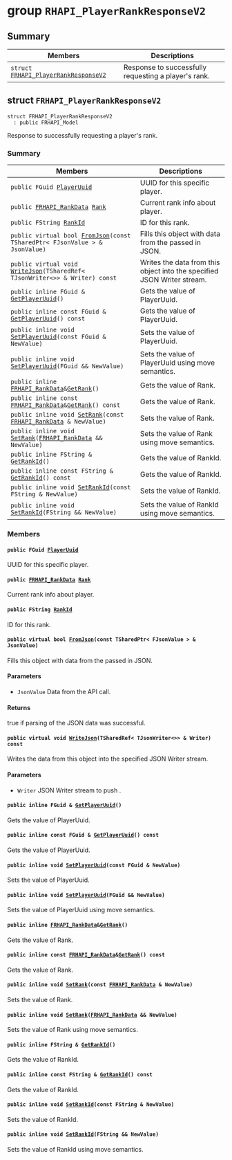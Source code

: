# group `RHAPI_PlayerRankResponseV2` <a id="group__RHAPI__PlayerRankResponseV2"></a>

## Summary

 Members                        | Descriptions                                
--------------------------------|---------------------------------------------
`struct `[`FRHAPI_PlayerRankResponseV2`](#structFRHAPI__PlayerRankResponseV2) | Response to successfully requesting a player&#39;s rank.

## struct `FRHAPI_PlayerRankResponseV2` <a id="structFRHAPI__PlayerRankResponseV2"></a>

```
struct FRHAPI_PlayerRankResponseV2
  : public FRHAPI_Model
```

Response to successfully requesting a player&#39;s rank.

### Summary

 Members                        | Descriptions                                
--------------------------------|---------------------------------------------
`public FGuid `[`PlayerUuid`](#structFRHAPI__PlayerRankResponseV2_1a10fe34359412aef124eaf028e9f318e6) | UUID for this specific player.
`public `[`FRHAPI_RankData`](RHAPI_RankData.md#structFRHAPI__RankData)` `[`Rank`](#structFRHAPI__PlayerRankResponseV2_1adf07ad32c8f17803efc173c7c9ac1da5) | Current rank info about player.
`public FString `[`RankId`](#structFRHAPI__PlayerRankResponseV2_1a1c0a9730b764c6c249de4a58491f0967) | ID for this rank.
`public virtual bool `[`FromJson`](#structFRHAPI__PlayerRankResponseV2_1a02bc6e94b724096091a0caa8caa9cbdd)`(const TSharedPtr< FJsonValue > & JsonValue)` | Fills this object with data from the passed in JSON.
`public virtual void `[`WriteJson`](#structFRHAPI__PlayerRankResponseV2_1a757f9ea037f1eceb84f3d68201898bd1)`(TSharedRef< TJsonWriter<>> & Writer) const` | Writes the data from this object into the specified JSON Writer stream.
`public inline FGuid & `[`GetPlayerUuid`](#structFRHAPI__PlayerRankResponseV2_1a174222cd630849b99fbed5f94a53cd82)`()` | Gets the value of PlayerUuid.
`public inline const FGuid & `[`GetPlayerUuid`](#structFRHAPI__PlayerRankResponseV2_1a4a3a7f6b1ee199dc903b3ba903223293)`() const` | Gets the value of PlayerUuid.
`public inline void `[`SetPlayerUuid`](#structFRHAPI__PlayerRankResponseV2_1a65abd7fea423eafb98ffa229eee4b200)`(const FGuid & NewValue)` | Sets the value of PlayerUuid.
`public inline void `[`SetPlayerUuid`](#structFRHAPI__PlayerRankResponseV2_1a336e96c5c566ff1ec1615adf2d6698fc)`(FGuid && NewValue)` | Sets the value of PlayerUuid using move semantics.
`public inline `[`FRHAPI_RankData`](RHAPI_RankData.md#structFRHAPI__RankData)` & `[`GetRank`](#structFRHAPI__PlayerRankResponseV2_1ac0bf2c0e32e464eabb65775162e0d9ba)`()` | Gets the value of Rank.
`public inline const `[`FRHAPI_RankData`](RHAPI_RankData.md#structFRHAPI__RankData)` & `[`GetRank`](#structFRHAPI__PlayerRankResponseV2_1a9294cfa6ceca4a2f6732ec959326190a)`() const` | Gets the value of Rank.
`public inline void `[`SetRank`](#structFRHAPI__PlayerRankResponseV2_1a545cd7af57eb91ca805194fa5ec4d442)`(const `[`FRHAPI_RankData`](RHAPI_RankData.md#structFRHAPI__RankData)` & NewValue)` | Sets the value of Rank.
`public inline void `[`SetRank`](#structFRHAPI__PlayerRankResponseV2_1a8b410f673005c43991406e2efa78f626)`(`[`FRHAPI_RankData`](RHAPI_RankData.md#structFRHAPI__RankData)` && NewValue)` | Sets the value of Rank using move semantics.
`public inline FString & `[`GetRankId`](#structFRHAPI__PlayerRankResponseV2_1a38609090cb20fc2bda2591c6b184dc8f)`()` | Gets the value of RankId.
`public inline const FString & `[`GetRankId`](#structFRHAPI__PlayerRankResponseV2_1ac8ae609b8dfc814936a2805c65d6a2b7)`() const` | Gets the value of RankId.
`public inline void `[`SetRankId`](#structFRHAPI__PlayerRankResponseV2_1ad47e1518ad570b8a475ac03eaeaaf161)`(const FString & NewValue)` | Sets the value of RankId.
`public inline void `[`SetRankId`](#structFRHAPI__PlayerRankResponseV2_1a609851ff9476e9878f223b6b08d847bf)`(FString && NewValue)` | Sets the value of RankId using move semantics.

### Members

#### `public FGuid `[`PlayerUuid`](#structFRHAPI__PlayerRankResponseV2_1a10fe34359412aef124eaf028e9f318e6) <a id="structFRHAPI__PlayerRankResponseV2_1a10fe34359412aef124eaf028e9f318e6"></a>

UUID for this specific player.

#### `public `[`FRHAPI_RankData`](RHAPI_RankData.md#structFRHAPI__RankData)` `[`Rank`](#structFRHAPI__PlayerRankResponseV2_1adf07ad32c8f17803efc173c7c9ac1da5) <a id="structFRHAPI__PlayerRankResponseV2_1adf07ad32c8f17803efc173c7c9ac1da5"></a>

Current rank info about player.

#### `public FString `[`RankId`](#structFRHAPI__PlayerRankResponseV2_1a1c0a9730b764c6c249de4a58491f0967) <a id="structFRHAPI__PlayerRankResponseV2_1a1c0a9730b764c6c249de4a58491f0967"></a>

ID for this rank.

#### `public virtual bool `[`FromJson`](#structFRHAPI__PlayerRankResponseV2_1a02bc6e94b724096091a0caa8caa9cbdd)`(const TSharedPtr< FJsonValue > & JsonValue)` <a id="structFRHAPI__PlayerRankResponseV2_1a02bc6e94b724096091a0caa8caa9cbdd"></a>

Fills this object with data from the passed in JSON.

#### Parameters
* `JsonValue` Data from the API call.

#### Returns
true if parsing of the JSON data was successful.

#### `public virtual void `[`WriteJson`](#structFRHAPI__PlayerRankResponseV2_1a757f9ea037f1eceb84f3d68201898bd1)`(TSharedRef< TJsonWriter<>> & Writer) const` <a id="structFRHAPI__PlayerRankResponseV2_1a757f9ea037f1eceb84f3d68201898bd1"></a>

Writes the data from this object into the specified JSON Writer stream.

#### Parameters
* `Writer` JSON Writer stream to push .

#### `public inline FGuid & `[`GetPlayerUuid`](#structFRHAPI__PlayerRankResponseV2_1a174222cd630849b99fbed5f94a53cd82)`()` <a id="structFRHAPI__PlayerRankResponseV2_1a174222cd630849b99fbed5f94a53cd82"></a>

Gets the value of PlayerUuid.

#### `public inline const FGuid & `[`GetPlayerUuid`](#structFRHAPI__PlayerRankResponseV2_1a4a3a7f6b1ee199dc903b3ba903223293)`() const` <a id="structFRHAPI__PlayerRankResponseV2_1a4a3a7f6b1ee199dc903b3ba903223293"></a>

Gets the value of PlayerUuid.

#### `public inline void `[`SetPlayerUuid`](#structFRHAPI__PlayerRankResponseV2_1a65abd7fea423eafb98ffa229eee4b200)`(const FGuid & NewValue)` <a id="structFRHAPI__PlayerRankResponseV2_1a65abd7fea423eafb98ffa229eee4b200"></a>

Sets the value of PlayerUuid.

#### `public inline void `[`SetPlayerUuid`](#structFRHAPI__PlayerRankResponseV2_1a336e96c5c566ff1ec1615adf2d6698fc)`(FGuid && NewValue)` <a id="structFRHAPI__PlayerRankResponseV2_1a336e96c5c566ff1ec1615adf2d6698fc"></a>

Sets the value of PlayerUuid using move semantics.

#### `public inline `[`FRHAPI_RankData`](RHAPI_RankData.md#structFRHAPI__RankData)` & `[`GetRank`](#structFRHAPI__PlayerRankResponseV2_1ac0bf2c0e32e464eabb65775162e0d9ba)`()` <a id="structFRHAPI__PlayerRankResponseV2_1ac0bf2c0e32e464eabb65775162e0d9ba"></a>

Gets the value of Rank.

#### `public inline const `[`FRHAPI_RankData`](RHAPI_RankData.md#structFRHAPI__RankData)` & `[`GetRank`](#structFRHAPI__PlayerRankResponseV2_1a9294cfa6ceca4a2f6732ec959326190a)`() const` <a id="structFRHAPI__PlayerRankResponseV2_1a9294cfa6ceca4a2f6732ec959326190a"></a>

Gets the value of Rank.

#### `public inline void `[`SetRank`](#structFRHAPI__PlayerRankResponseV2_1a545cd7af57eb91ca805194fa5ec4d442)`(const `[`FRHAPI_RankData`](RHAPI_RankData.md#structFRHAPI__RankData)` & NewValue)` <a id="structFRHAPI__PlayerRankResponseV2_1a545cd7af57eb91ca805194fa5ec4d442"></a>

Sets the value of Rank.

#### `public inline void `[`SetRank`](#structFRHAPI__PlayerRankResponseV2_1a8b410f673005c43991406e2efa78f626)`(`[`FRHAPI_RankData`](RHAPI_RankData.md#structFRHAPI__RankData)` && NewValue)` <a id="structFRHAPI__PlayerRankResponseV2_1a8b410f673005c43991406e2efa78f626"></a>

Sets the value of Rank using move semantics.

#### `public inline FString & `[`GetRankId`](#structFRHAPI__PlayerRankResponseV2_1a38609090cb20fc2bda2591c6b184dc8f)`()` <a id="structFRHAPI__PlayerRankResponseV2_1a38609090cb20fc2bda2591c6b184dc8f"></a>

Gets the value of RankId.

#### `public inline const FString & `[`GetRankId`](#structFRHAPI__PlayerRankResponseV2_1ac8ae609b8dfc814936a2805c65d6a2b7)`() const` <a id="structFRHAPI__PlayerRankResponseV2_1ac8ae609b8dfc814936a2805c65d6a2b7"></a>

Gets the value of RankId.

#### `public inline void `[`SetRankId`](#structFRHAPI__PlayerRankResponseV2_1ad47e1518ad570b8a475ac03eaeaaf161)`(const FString & NewValue)` <a id="structFRHAPI__PlayerRankResponseV2_1ad47e1518ad570b8a475ac03eaeaaf161"></a>

Sets the value of RankId.

#### `public inline void `[`SetRankId`](#structFRHAPI__PlayerRankResponseV2_1a609851ff9476e9878f223b6b08d847bf)`(FString && NewValue)` <a id="structFRHAPI__PlayerRankResponseV2_1a609851ff9476e9878f223b6b08d847bf"></a>

Sets the value of RankId using move semantics.

